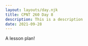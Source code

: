 ```yaml
---
layout: layouts/day.njk
title: CPNT 260 Day 8
description: This is a description
date: 2021-09-28
---
```


A lesson plan!